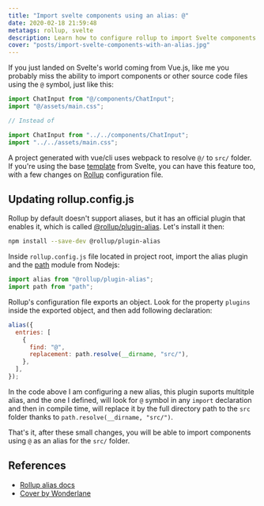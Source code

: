 ```yaml
---
title: "Import svelte components using an alias: @"
date: 2020-02-18 21:59:48
metatags: rollup, svelte
description: Learn how to configure rollup to import Svelte components using an alias.
cover: "posts/import-svelte-components-with-an-alias.jpg"
---
```


If you just landed on Svelte's world coming from Vue.js, like me you probably miss the ability to import components or other source code files using the `@` symbol, just like this:

```javascript
import ChatInput from "@/components/ChatInput";
import "@/assets/main.css";

// Instead of

import ChatInput from "../../components/ChatInput";
import "../../assets/main.css";
```

A project generated with vue/cli uses webpack to resolve `@/` to `src/` folder. If you're using the base [template](https://github.com/sveltejs/template) from Svelte, you can have this feature too, with a few changes on [Rollup](https://rollupjs.org/guide/en/) configuration file.

## Updating rollup.config.js

Rollup by default doesn't support aliases, but it has an official plugin that enables it, which is called [@rollup/plugin-alias](https://github.com/rollup/plugins/tree/master/packages/alias). Let's install it then:

```bash
npm install --save-dev @rollup/plugin-alias
```

Inside `rollup.config.js` file located in project root, import the alias plugin and the [path](https://nodejs.org/api/path.html) module from Nodejs:

```javascript
import alias from "@rollup/plugin-alias";
import path from "path";
```

Rollup's configuration file exports an object. Look for the property `plugins` inside the exported object, and then add following declaration:

```javascript
alias({
  entries: [
    {
      find: "@",
      replacement: path.resolve(__dirname, "src/"),
    },
  ],
});
```

In the code above I am configuring a new alias, this plugin suports multitple alias, and the one I defined, will look for `@` symbol in any `import` declaration and then in compile time, will replace it by the full directory path to the `src` folder thanks to `path.resolve(__dirname, "src/")`.

That's it, after these small changes, you will be able to import components using `@` as an alias for the `src/` folder.

## References

- [Rollup alias docs](https://github.com/rollup/plugins/tree/master/packages/alias)
- [Cover by Wonderlane](https://unsplash.com/photos/6jA6eVsRJ6Q)

